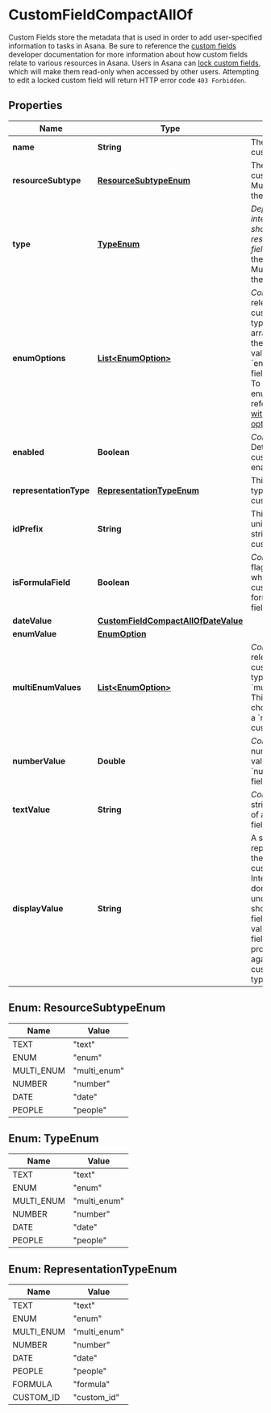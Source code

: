 

# CustomFieldCompactAllOf

Custom Fields store the metadata that is used in order to add user-specified information to tasks in Asana. Be sure to reference the [custom fields](https://developers.asana.com/reference/rest-api-reference) developer documentation for more information about how custom fields relate to various resources in Asana.  Users in Asana can [lock custom fields](https://asana.com/guide/help/premium/custom-fields#gl-lock-fields), which will make them read-only when accessed by other users. Attempting to edit a locked custom field will return HTTP error code `403 Forbidden`.

## Properties

| Name | Type | Description | Notes |
|------------ | ------------- | ------------- | -------------|
|**name** | **String** | The name of the custom field. |  [optional] |
|**resourceSubtype** | [**ResourceSubtypeEnum**](#ResourceSubtypeEnum) | The type of the custom field. Must be one of the given values.  |  [optional] [readonly] |
|**type** | [**TypeEnum**](#TypeEnum) | *Deprecated: new integrations should prefer the resource_subtype field.* The type of the custom field. Must be one of the given values.  |  [optional] [readonly] |
|**enumOptions** | [**List&lt;EnumOption&gt;**](EnumOption.md) | *Conditional*. Only relevant for custom fields of type &#x60;enum&#x60;. This array specifies the possible values which an &#x60;enum&#x60; custom field can adopt. To modify the enum options, refer to [working with enum options](https://developers.asana.com/reference/rest-api-reference). |  [optional] |
|**enabled** | **Boolean** | *Conditional*. Determines if the custom field is enabled or not. |  [optional] [readonly] |
|**representationType** | [**RepresentationTypeEnum**](#RepresentationTypeEnum) | This field tells the type of the custom field. |  [optional] [readonly] |
|**idPrefix** | **String** | This field is the unique custom ID string for the custom field. |  [optional] |
|**isFormulaField** | **Boolean** | *Conditional*. This flag describes whether a custom field is a formula custom field. |  [optional] |
|**dateValue** | [**CustomFieldCompactAllOfDateValue**](CustomFieldCompactAllOfDateValue.md) |  |  [optional] |
|**enumValue** | [**EnumOption**](EnumOption.md) |  |  [optional] |
|**multiEnumValues** | [**List&lt;EnumOption&gt;**](EnumOption.md) | *Conditional*. Only relevant for custom fields of type &#x60;multi_enum&#x60;. This object is the chosen values of a &#x60;multi_enum&#x60; custom field. |  [optional] |
|**numberValue** | **Double** | *Conditional*. This number is the value of a &#x60;number&#x60; custom field. |  [optional] |
|**textValue** | **String** | *Conditional*. This string is the value of a &#x60;text&#x60; custom field. |  [optional] |
|**displayValue** | **String** | A string representation for the value of the custom field. Integrations that don&#39;t require the underlying type should use this field to read values. Using this field will future-proof an app against new custom field types. |  [optional] [readonly] |



## Enum: ResourceSubtypeEnum

| Name | Value |
|---- | -----|
| TEXT | &quot;text&quot; |
| ENUM | &quot;enum&quot; |
| MULTI_ENUM | &quot;multi_enum&quot; |
| NUMBER | &quot;number&quot; |
| DATE | &quot;date&quot; |
| PEOPLE | &quot;people&quot; |



## Enum: TypeEnum

| Name | Value |
|---- | -----|
| TEXT | &quot;text&quot; |
| ENUM | &quot;enum&quot; |
| MULTI_ENUM | &quot;multi_enum&quot; |
| NUMBER | &quot;number&quot; |
| DATE | &quot;date&quot; |
| PEOPLE | &quot;people&quot; |



## Enum: RepresentationTypeEnum

| Name | Value |
|---- | -----|
| TEXT | &quot;text&quot; |
| ENUM | &quot;enum&quot; |
| MULTI_ENUM | &quot;multi_enum&quot; |
| NUMBER | &quot;number&quot; |
| DATE | &quot;date&quot; |
| PEOPLE | &quot;people&quot; |
| FORMULA | &quot;formula&quot; |
| CUSTOM_ID | &quot;custom_id&quot; |



